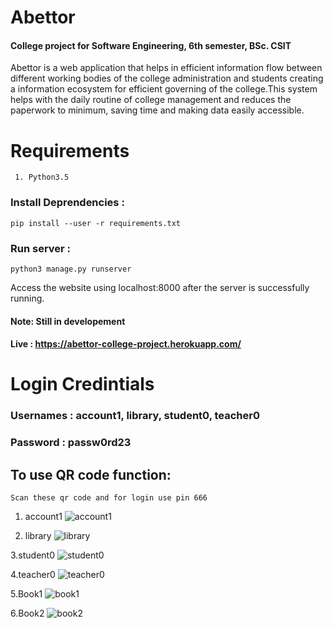 # Abettor
#### College project for Software Engineering, 6th semester, BSc. CSIT
 Abettor is a web application that helps in efficient information flow between different working bodies of the college administration and students creating a information ecosystem for efficient governing of the college.This system helps with the daily routine of college management and reduces the paperwork to minimum, saving time and making data easily accessible.


# Requirements
```
 1. Python3.5 
```
### Install Deprendencies :
```
pip install --user -r requirements.txt
```
### Run server :
```
python3 manage.py runserver
```
Access the website using localhost:8000 after the server is successfully running.

#### Note: Still in developement
#### Live : https://abettor-college-project.herokuapp.com/

# Login Credintials 
### Usernames : account1, library, student0, teacher0
### Password  : passw0rd23

## To use QR code function:
```
Scan these qr code and for login use pin 666
```
1. account1 
![account1](https://github.com/lurayy/Abettor/blob/master/account1.jpg)

2. library
![library](https://github.com/lurayy/Abettor/blob/master/library.jpg)

3.student0
![student0](https://github.com/lurayy/Abettor/blob/master/student0.jpg)

4.teacher0
![teacher0](https://github.com/lurayy/Abettor/blob/master/teacher0.jpg)

5.Book1
![book1](https://github.com/lurayy/Abettor/blob/master/book1.jpg)

6.Book2
![book2](https://github.com/lurayy/Abettor/blob/master/book2.jpg)
